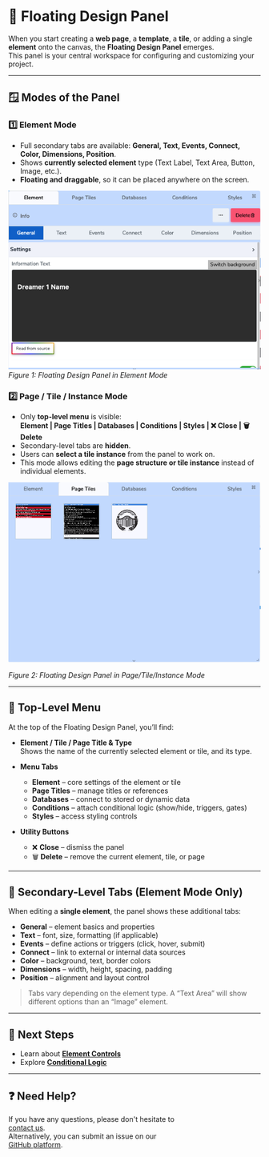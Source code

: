 # 🎨 Floating Design Panel

When you start creating a **web page**, a **template**, a **tile**, or adding a single **element** onto the canvas, the **Floating Design Panel** emerges.  
This panel is your central workspace for configuring and customizing your project.

---

## 🪟 Modes of the Panel

### 1️⃣ Element Mode
- Full secondary tabs are available: **General, Text, Events, Connect, Color, Dimensions, Position**.  
- Shows **currently selected element** type (Text Label, Text Area, Button, Image, etc.).  
- **Floating and draggable**, so it can be placed anywhere on the screen.  

 ![Floating Design Panel - Element Mode](../../../images/create-web-application/website-builder/floating-design-panel/element-floating-panel.png)
*Figure 1: Floating Design Panel in Element Mode*



### 2️⃣ Page / Tile / Instance Mode
- Only **top-level menu** is visible:  
  **Element | Page Titles | Databases | Conditions | Styles | ❌ Close | 🗑️ Delete**  
- Secondary-level tabs are **hidden**.  
- Users can **select a tile instance** from the panel to work on.  
- This mode allows editing the **page structure or tile instance** instead of individual elements.  

![Floating Design Panel - Page/Tile Mode](../../../images/create-web-application/website-builder/floating-design-panel/page-floating-panel.png)

*Figure 2: Floating Design Panel in Page/Tile/Instance Mode*


---

## 🧭 Top-Level Menu

At the top of the Floating Design Panel, you’ll find:

- **Element / Tile / Page Title & Type**  
  Shows the name of the currently selected element or tile, and its type.  

- **Menu Tabs**  
  - **Element** – core settings of the element or tile  
  - **Page Titles** – manage titles or references  
  - **Databases** – connect to stored or dynamic data  
  - **Conditions** – attach conditional logic (show/hide, triggers, gates)  
  - **Styles** – access styling controls  

- **Utility Buttons**  
  - ❌ **Close** – dismiss the panel  
  - 🗑️ **Delete** – remove the current element, tile, or page  

---

## 📂 Secondary-Level Tabs (Element Mode Only)

When editing a **single element**, the panel shows these additional tabs:

- **General** – element basics and properties  
- **Text** – font, size, formatting (if applicable)  
- **Events** – define actions or triggers (click, hover, submit)  
- **Connect** – link to external or internal data sources  
- **Color** – background, text, border colors  
- **Dimensions** – width, height, spacing, padding  
- **Position** – alignment and layout control  

> Tabs vary depending on the element type. A “Text Area” will show different options than an “Image” element.  

---

## 🔗 Next Steps

- Learn about **[Element Controls](./elements/index.md)**  
- Explore **[Conditional Logic](./conditional-logic/quick-start/index.md)**  

---

## ❓ Need Help?

If you have any questions, please don't hesitate to  
<a href="https://www.acenji.com/contact" target="_blank" rel="noopener">contact us</a>.  
Alternatively, you can submit an issue on our  
<a href="https://github.com/acenji/acenji-help/issues" target="_blank" rel="noopener">GitHub platform</a>.
